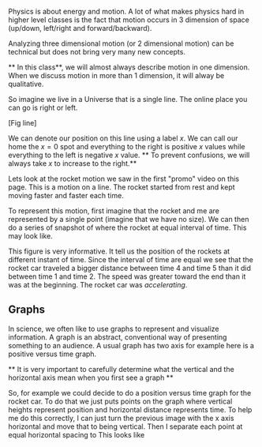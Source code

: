 Physics is about energy and motion. A lot of what makes physics hard in higher level classes is the fact that motion occurs in 3 dimension of space (up/down, left/right and forward/backward). 

Analyzing three dimensional motion (or 2 dimensional motion) can be technical but does not bring very many new concepts. 

** In this class**, we will almost always describe motion in one dimension. When we discuss motion in more than 1 dimension, it will alway be qualitative. 

So imagine we live in a Universe that is a single line. The online place you can go is right or left. 

[Fig line]

We can denote our position on this line using a label $x$. We can call our home the $x=0$ spot and everything to the right is positive $x$ values while everything to the left is negative $x$ value. ** To prevent confusions, we will always take $x$ to increase to the right.**

Lets look at the rocket motion we saw in the first "promo" video on this page. This is a motion on a line. The rocket started from rest and kept moving faster and faster each time. 

To represent this motion, first imagine that the rocket and me are represented by a single point (imagine that we have no size). We can then do a series of snapshot of where the rocket at equal interval of time. This may look like. 

This figure is very informative. It tell us the position of the rockets at different instant of time. Since the interval of time are equal we see that the rocket car traveled a bigger distance between time 4 and time 5 than it did between time 1 and time 2. The speed was greater toward the end than it was at the beginning. The rocket car was _accelerating_. 

## Graphs 
In science, we often like to use graphs to represent and visualize information. A graph is an abstract, conventional way of presenting something to an audience. A usual graph has two axis for example here is a positive versus time graph. 

** It is very important to carefully determine what the vertical and the horizontal axis mean when you first see a graph **

So, for example we could decide to do a position versus time graph for the rocket car. To do that we just puts points on the graph where vertical heights represent position and horizontal distance represents time. To help me do this correctly, I can just turn the previous image with the x axis horizontal and move that to being vertical. Then I separate each point at equal horizontal spacing to  This looks like 
